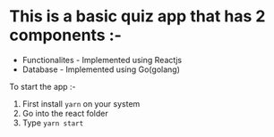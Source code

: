 # This is a basic quiz app that has 2 components :-
* Functionalites - Implemented using Reactjs
* Database - Implemented using Go(golang)

To start the app :- 
1. First install `yarn` on your system
2. Go into the react folder
3. Type `yarn start` 

